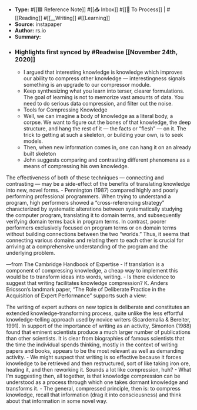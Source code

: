 - **Type:** #[[🟦 Reference Note]] #[[📥 Inbox]] #[[📝 To Process]] | #[[Reading]] #[[__Writing]] #[[Learning]]
- **Source:**  instapaper
- **Author:** rs.io
- **Summary:**
- ### Highlights first synced by #Readwise [[November 24th, 2020]]
    - I argued that interesting knowledge is knowledge which improves our ability to compress other knowledge — interestingness signals something is an upgrade to our compressor module. 
    - Keep synthesizing what you learn into terser, clearer formulations. The goal of learning is not to memorize vast amounts of data. You need to do serious data compression, and filter out the noise. 
    - Tools for Compressing Knowledge 
    - Well, we can imagine a body of knowledge as a literal body, a corpse. We want to figure out the bones of that knowledge, the deep structure, and hang the rest of it — the facts or “flesh” — on it. The trick to getting at such a skeleton, or building your own, is to seek models. 
    - Then, when new information comes in, one can hang it on an already built skeleton 
    - John suggests comparing and contrasting different phenomena as a means of compressing his own knowledge.

The effectiveness of both of these techniques — connecting and contrasting — may be a side-effect of the benefits of translating knowledge into new, novel forms. 
    - Pennington (1987) compared highly and poorly performing professional programmers. When trying to understand a program, high performers showed a “cross-referencing strategy” characterized by systematic alterations between systematically studying the computer program, translating it to domain terms, and subsequently verifying domain terms back in program terms. In contrast, poorer performers exclusively focused on program terms or on domain terms without building connections between the two “worlds.” Thus, it seems that connecting various domains and relating them to each other is crucial for arriving at a comprehensive understanding of the program and the underlying problem.

—from The Cambridge Handbook of Expertise 
    - If translation is a component of compressing knowledge, a cheap way to implement this would be to transform ideas into words, writing. 
    - Is there evidence to suggest that writing facilitates knowledge compression? K. Anders Ericsson’s landmark paper, “The Role of Deliberate Practice in the Acquisition of Expert Performance” supports such a view:

The writing of expert authors on new topics is deliberate and constitutes an extended knowledge-transforming process, quite unlike the less effortful knowledge-telling approach used by novice writers (Scardemalia & Bereiter, 1991). In support of the importance of writing as an activity, Simonton (1988) found that eminent scientists produce a much larger number of publications than other scientists. It is clear from biographies of famous scientists that the time the individual spends thinking, mostly in the context of writing papers and books, appears to be the most relevant as well as demanding activity. 
    - We might suspect that writing is so effective because it forces knowledge to be retrieved and then restructured, sort of like taking iron ore, heating it, and then reworking it. Sounds a lot like compression, huh? 
    - What I’m suggesting then, all together, is that knowledge compression can be understood as a process through which one takes dormant knowledge and transforms it. 
    - The general, compressed principle, then is: to compress knowledge, recall that information (drag it into consciousness) and think about that information in some novel way. 
